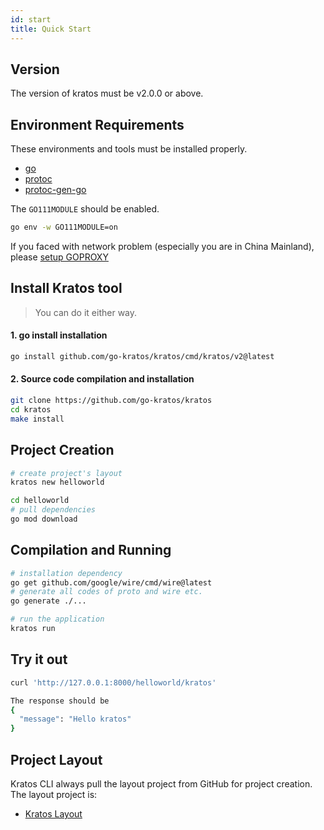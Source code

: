 ```yaml
---
id: start
title: Quick Start
---
```


## Version
The version of kratos must be v2.0.0 or above.

## Environment Requirements
These environments and tools must be installed properly.
- [go](https://golang.org/dl/)
- [protoc](https://github.com/protocolbuffers/protobuf)
- [protoc-gen-go](https://github.com/protocolbuffers/protobuf-go)

The `GO111MODULE` should be enabled.
```bash
go env -w GO111MODULE=on
```

If you faced with network problem (especially you are in China Mainland), please [setup GOPROXY](https://goproxy.cn/)

## Install Kratos tool

> You can do it either way.

#### 1. go install installation

```bash
go install github.com/go-kratos/kratos/cmd/kratos/v2@latest
```

#### 2. Source code compilation and installation

```bash
git clone https://github.com/go-kratos/kratos
cd kratos
make install
```

## Project Creation

```bash
# create project's layout
kratos new helloworld

cd helloworld
# pull dependencies
go mod download
```
## Compilation and Running
```bash
# installation dependency
go get github.com/google/wire/cmd/wire@latest
# generate all codes of proto and wire etc.
go generate ./...

# run the application
kratos run
```

## Try it out
```bash
curl 'http://127.0.0.1:8000/helloworld/kratos'

The response should be
{
  "message": "Hello kratos"
}
```

## Project Layout
Kratos CLI always pull the layout project from GitHub for project creation. The layout project is:

* [Kratos Layout](https://github.com/go-kratos/kratos-layout)
